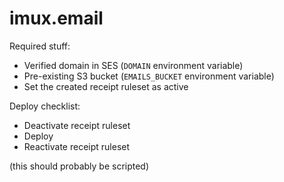 # imux.email

Required stuff:

- Verified domain in SES (`DOMAIN` environment variable)
- Pre-existing S3 bucket (`EMAILS_BUCKET` environment variable)
- Set the created receipt ruleset as active

Deploy checklist:

- Deactivate receipt ruleset
- Deploy
- Reactivate receipt ruleset

(this should probably be scripted)

